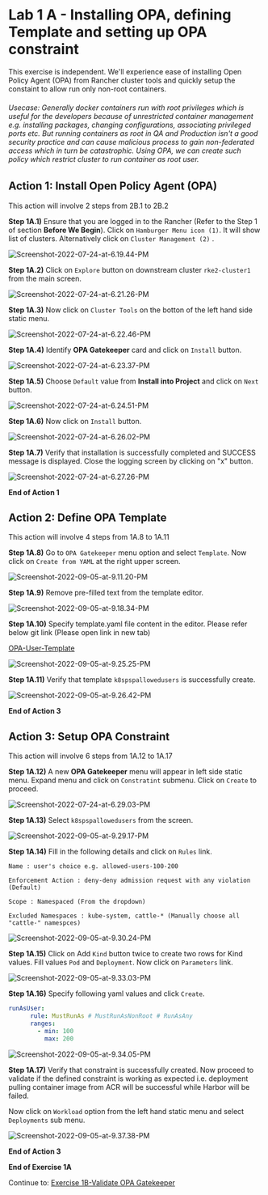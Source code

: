 # Lab 1 A - Installing OPA, defining Template and setting up OPA constraint

This exercise is independent. We'll experience ease of installing Open Policy Agent (OPA) from Rancher cluster tools and quickly setup the constaint to allow run only non-root containers. 

###### Usecase: Generally docker containers run with root privileges which is useful for the developers because of unrestricted container management e.g. installing packages, changing configurations, associating privileged ports etc. But running containers as root in QA and Production isn't a good security practice and can cause malicious process to gain non-federated access which in turn be catastrophic. Using OPA, we can create such policy which restrict cluster to run container as root user.     



## Action 1: Install Open Policy Agent (OPA) 

This action will involve 2 steps from 2B.1 to 2B.2

**Step 1A.1)** Ensure that you are logged in to the Rancher (Refer to the Step 1 of section **Before We Begin**). Click on `Hamburger Menu icon (1)`. It will show list of clusters. Alternatively click on `Cluster Management (2)` .

![Screenshot-2022-07-24-at-6.19.44-PM](../images/Screenshot-2022-07-24-at-6.19.44-PM.png)

**Step 1A.2)** Click on `Explore` button on downstream cluster `rke2-cluster1` from the main screen.

![Screenshot-2022-07-24-at-6.21.26-PM](../images/Screenshot-2022-07-24-at-6.21.26-PM.png)

**Step 1A.3)** Now click on `Cluster Tools` on the botton of the left hand side static menu.  

![Screenshot-2022-07-24-at-6.22.46-PM](../images/Screenshot-2022-07-24-at-6.22.46-PM.png)



**Step 1A.4)** Identify **OPA Gatekeeper** card and click on `Install` button. 

![Screenshot-2022-07-24-at-6.23.37-PM](../images/Screenshot-2022-07-24-at-6.23.37-PM.png)



**Step 1A.5)** Choose `Default` value from **Install into Project** and click on `Next` button. 

![Screenshot-2022-07-24-at-6.24.51-PM](../images/Screenshot-2022-07-24-at-6.24.51-PM.png)



**Step 1A.6)** Now click on `Install` button. 

![Screenshot-2022-07-24-at-6.26.02-PM](../images/Screenshot-2022-07-24-at-6.26.02-PM.png)



**Step 1A.7)** Verify that installation is successfully completed and SUCCESS message is displayed. Close the logging screen by clicking on "x" button.  

![Screenshot-2022-07-24-at-6.27.26-PM](../images/Screenshot-2022-07-24-at-6.27.26-PM.png)



**End of Action 1**



## Action 2: Define OPA Template

This action will involve 4 steps from 1A.8 to 1A.11

**Step 1A.8)** Go to `OPA Gatekeeper` menu option and select `Template`. Now click on `Create from YAML` at the right upper screen. 

![Screenshot-2022-09-05-at-9.11.20-PM](../images/Screenshot-2022-09-05-at-9.11.20-PM.png)

**Step 1A.9)** Remove pre-filled text from the template editor. 

![Screenshot-2022-09-05-at-9.18.34-PM](../images/Screenshot-2022-09-05-at-9.18.34-PM.png)

**Step 1A.10)** Specify template.yaml file content in the editor. Please refer below git link (Please open link in new tab)

[OPA-User-Template](/template.yaml)

![Screenshot-2022-09-05-at-9.25.25-PM](../images/Screenshot-2022-09-05-at-9.25.25-PM.png)

**Step 1A.11)** Verify that template `k8spspallowedusers` is successfully create. 

![Screenshot-2022-09-05-at-9.26.42-PM](../images/Screenshot-2022-09-05-at-9.26.42-PM.png)

**End of Action 3**

## Action 3: Setup OPA Constraint

This action will involve 6 steps from 1A.12 to 1A.17

**Step 1A.12)** A new **OPA Gatekeeper** menu will appear in left side static menu. Expand menu and click on `Constratint` submenu. Click on `Create` to proceed. 

![Screenshot-2022-07-24-at-6.29.03-PM](../images/Screenshot-2022-07-24-at-6.29.03-PM.png)



**Step 1A.13)** Select `k8spspallowedusers` from the screen. 

![Screenshot-2022-09-05-at-9.29.17-PM](../images/Screenshot-2022-09-05-at-9.29.17-PM.png)

**Step 1A.14)** Fill in the following details and click on `Rules` link. 

`Name : user's choice e.g. allowed-users-100-200`

`Enforcement Action : deny-deny admission request with any violation (Default)`

`Scope : Namespaced (From the dropdown)`

`Excluded Namespaces : kube-system, cattle-* (Manually choose all "cattle-" namespces)`



![Screenshot-2022-09-05-at-9.30.24-PM](../images/Screenshot-2022-09-05-at-9.30.24-PM.png)

**Step 1A.15)** Click on Add `Kind` button twice to create two rows for Kind values. Fill values `Pod` and `Deployment`. Now click on `Parameters` link.  

![Screenshot-2022-09-05-at-9.33.03-PM](../images/Screenshot-2022-09-05-at-9.33.03-PM.png)

**Step 1A.16)** Specify following yaml values and click `Create`.  

```yaml
runAsUser:
      rule: MustRunAs # MustRunAsNonRoot # RunAsAny 
      ranges:
        - min: 100
          max: 200
```



![Screenshot-2022-09-05-at-9.34.05-PM](../images/Screenshot-2022-09-05-at-9.34.05-PM.png)

**Step 1A.17)** Verify that constraint is successfully created. Now proceed to validate if the defined constraint is working as expected i.e. deployment pulling container image from ACR will be successful while Harbor will be failed. 

Now click on `Workload` option from the left hand static menu and select `Deployments` sub menu. 

![Screenshot-2022-09-05-at-9.37.38-PM](../images/Screenshot-2022-09-05-at-9.37.38-PM.png)

**End of Action 3**

**End of Exercise 1A**

Continue to: [Exercise 1B-Validate OPA Gatekeeper](/docs/Exercise-01B-TestOPAConstraint.md)



